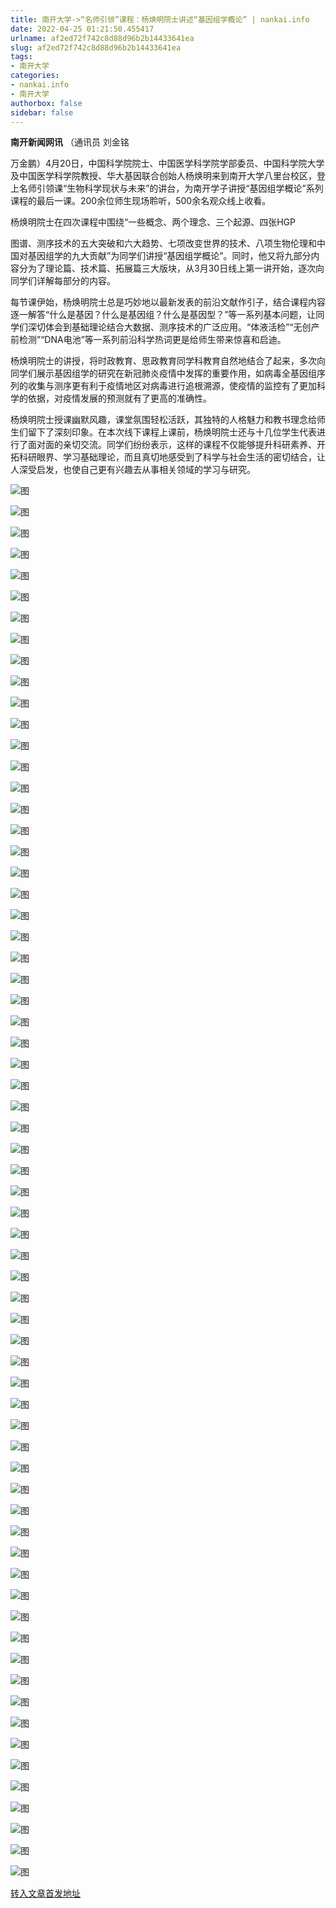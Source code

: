```yaml
---
title: 南开大学->“名师引领”课程：杨焕明院士讲述“基因组学概论” | nankai.info
date: 2022-04-25 01:21:50.455417
urlname: af2ed72f742c8d88d96b2b14433641ea
slug: af2ed72f742c8d88d96b2b14433641ea
tags: 
- 南开大学
categories:
- nankai.info
- 南开大学
authorbox: false
sidebar: false
---
```

**南开新闻网讯** （通讯员 刘金铭

万金鹏）4月20日，中国科学院院士、中国医学科学院学部委员、中国科学院大学及中国医学科学院教授、华大基因联合创始人杨焕明来到南开大学八里台校区，登上名师引领课“生物科学现状与未来”的讲台，为南开学子讲授“基因组学概论”系列课程的最后一课。200余位师生现场聆听，500余名观众线上收看。

杨焕明院士在四次课程中围绕“一些概念、两个理念、三个起源、四张HGP
<!--more-->
图谱、测序技术的五大突破和六大趋势、七项改变世界的技术、八项生物伦理和中国对基因组学的九大贡献”为同学们讲授“基因组学概论”。同时，他又将九部分内容分为了理论篇、技术篇、拓展篇三大版块，从3月30日线上第一讲开始，逐次向同学们详解每部分的内容。

每节课伊始，杨焕明院士总是巧妙地以最新发表的前沿文献作引子，结合课程内容逐一解答“什么是基因？什么是基因组？什么是基因型？”等一系列基本问题，让同学们深切体会到基础理论结合大数据、测序技术的广泛应用。“体液活检”“无创产前检测”“DNA电池”等一系列前沿科学热词更是给师生带来惊喜和启迪。

杨焕明院士的讲授，将时政教育、思政教育同学科教育自然地结合了起来，多次向同学们展示基因组学的研究在新冠肺炎疫情中发挥的重要作用，如病毒全基因组序列的收集与测序更有利于疫情地区对病毒进行追根溯源，使疫情的监控有了更加科学的依据，对疫情发展的预测就有了更高的准确性。

杨焕明院士授课幽默风趣，课堂氛围轻松活跃，其独特的人格魅力和教书理念给师生们留下了深刻印象。在本次线下课程上课前，杨焕明院士还与十几位学生代表进行了面对面的亲切交流。同学们纷纷表示，这样的课程不仅能够提升科研素养、开拓科研眼界、学习基础理论，而且真切地感受到了科学与社会生活的密切结合，让人深受启发，也使自己更有兴趣去从事相关领域的学习与研究。

![图](http://news.nankai.edu.cn/ywsd/system/2022/04/22/g)

![图](http://news.nankai.edu.cn/ywsd/system/2022/04/22/p)

![图](http://news.nankai.edu.cn/ywsd/system/2022/04/22/j)

![图](http://news.nankai.edu.cn/ywsd/system/2022/04/22/)

![图](http://news.nankai.edu.cn/ywsd/system/2022/04/22/0)

![图](http://news.nankai.edu.cn/ywsd/system/2022/04/22/c)

![图](http://news.nankai.edu.cn/ywsd/system/2022/04/22/5)

![图](http://news.nankai.edu.cn/ywsd/system/2022/04/22/8)

![图](http://news.nankai.edu.cn/ywsd/system/2022/04/22/4)

![图](http://news.nankai.edu.cn/ywsd/system/2022/04/22/c)

![图](http://news.nankai.edu.cn/ywsd/system/2022/04/22/4)

![图](http://news.nankai.edu.cn/ywsd/system/2022/04/22/5)

![图](http://news.nankai.edu.cn/ywsd/system/2022/04/22/_)

![图](http://news.nankai.edu.cn/ywsd/system/2022/04/22/1)

![图](http://news.nankai.edu.cn/ywsd/system/2022/04/22/1)

![图](http://news.nankai.edu.cn/ywsd/system/2022/04/22/5)

![图](http://news.nankai.edu.cn/ywsd/system/2022/04/22/5)

![图](http://news.nankai.edu.cn/ywsd/system/2022/04/22/4)

![图](http://news.nankai.edu.cn/ywsd/system/2022/04/22/0)

![图](http://news.nankai.edu.cn/ywsd/system/2022/04/22/0)

![图](http://news.nankai.edu.cn/ywsd/system/2022/04/22/0)

![图](http://news.nankai.edu.cn/ywsd/system/2022/04/22/3)

![图](http://news.nankai.edu.cn/ywsd/system/2022/04/22/0)

![图](http://news.nankai.edu.cn/ywsd/system/2022/04/22/0)

![图](http://news.nankai.edu.cn/)

![图](http://news.nankai.edu.cn/ywsd/system/2022/04/22/5)

![图](http://news.nankai.edu.cn/ywsd/system/2022/04/22/5)

![图](http://news.nankai.edu.cn/ywsd/system/2022/04/22/4)

![图](http://news.nankai.edu.cn/)

![图](http://news.nankai.edu.cn/ywsd/system/2022/04/22/0)

![图](http://news.nankai.edu.cn/ywsd/system/2022/04/22/0)

![图](http://news.nankai.edu.cn/ywsd/system/2022/04/22/0)

![图](http://news.nankai.edu.cn/)

![图](http://news.nankai.edu.cn/ywsd/system/2022/04/22/3)

![图](http://news.nankai.edu.cn/ywsd/system/2022/04/22/0)

![图](http://news.nankai.edu.cn/ywsd/system/2022/04/22/0)

![图](http://news.nankai.edu.cn/)

![图](http://news.nankai.edu.cn/ywsd/system/2022/04/22/c)

![图](http://news.nankai.edu.cn/ywsd/system/2022/04/22/i)

![图](http://news.nankai.edu.cn/ywsd/system/2022/04/22/p)

![图](http://news.nankai.edu.cn/)

![图](http://news.nankai.edu.cn/ywsd/system/2022/04/22/n)

![图](http://news.nankai.edu.cn/ywsd/system/2022/04/22/c)

![图](http://news.nankai.edu.cn/ywsd/system/2022/04/22/)

![图](http://news.nankai.edu.cn/ywsd/system/2022/04/22/u)

![图](http://news.nankai.edu.cn/ywsd/system/2022/04/22/d)

![图](http://news.nankai.edu.cn/ywsd/system/2022/04/22/e)

![图](http://news.nankai.edu.cn/ywsd/system/2022/04/22/)

![图](http://news.nankai.edu.cn/ywsd/system/2022/04/22/i)

![图](http://news.nankai.edu.cn/ywsd/system/2022/04/22/a)

![图](http://news.nankai.edu.cn/ywsd/system/2022/04/22/k)

![图](http://news.nankai.edu.cn/ywsd/system/2022/04/22/n)

![图](http://news.nankai.edu.cn/ywsd/system/2022/04/22/a)

![图](http://news.nankai.edu.cn/ywsd/system/2022/04/22/n)

![图](http://news.nankai.edu.cn/ywsd/system/2022/04/22/)

![图](http://news.nankai.edu.cn/ywsd/system/2022/04/22/s)

![图](http://news.nankai.edu.cn/ywsd/system/2022/04/22/w)

![图](http://news.nankai.edu.cn/ywsd/system/2022/04/22/e)

![图](http://news.nankai.edu.cn/ywsd/system/2022/04/22/n)

![图](http://news.nankai.edu.cn/)

![图](http://news.nankai.edu.cn/)

![图](http://news.nankai.edu.cn/ywsd/system/2022/04/22/:)

![图](http://news.nankai.edu.cn/ywsd/system/2022/04/22/p)

![图](http://news.nankai.edu.cn/ywsd/system/2022/04/22/t)

![图](http://news.nankai.edu.cn/ywsd/system/2022/04/22/t)

![图](http://news.nankai.edu.cn/ywsd/system/2022/04/22/h)

[转入文章首发地址](http://news.nankai.edu.cn/ywsd/system/2022/04/22/030051008.shtml)